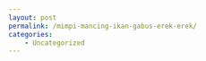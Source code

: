 ```yaml
---
layout: post
permalink: /mimpi-mancing-ikan-gabus-erek-erek/
categories:
    - Uncategorized
---
```



